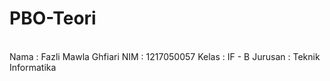 # PBO-Teori
<br>
Nama : Fazli Mawla Ghfiari
NIM : 1217050057
Kelas : IF - B
Jurusan : Teknik Informatika
